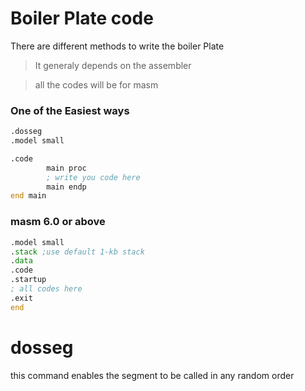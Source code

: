# Boiler Plate code

There are different methods to write the boiler Plate
> It generaly depends on the assembler

> all the codes will be for masm


### One of the Easiest ways
```asm
.dosseg
.model small

.code
        main proc
        ; write you code here
        main endp
end main
```

### masm 6.0 or above
```asm
.model small
.stack ;use default 1-kb stack
.data 
.code 
.startup
; all codes here
.exit
end

```
# dosseg
this command enables the segment to be called in any random order
